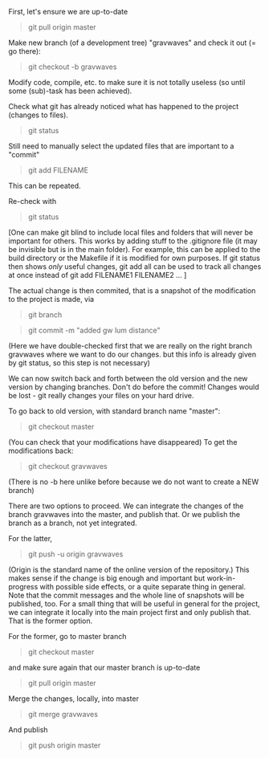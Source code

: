 First, let's ensure we are up-to-date

> git pull origin master

Make new branch (of a development tree) "gravwaves" and check it out (= go there):

> git checkout -b gravwaves 

Modify code, compile, etc. to make sure it is not totally useless (so until some (sub)-task has been achieved). 

Check what git has already noticed what has happened to the project (changes to files).

> git status 

Still need to manually select the updated files that are important to a "commit"

> git add FILENAME

This can be repeated.

Re-check with 

> git status

[One can make git blind to include local files and folders that will never be important for others. This works by adding stuff to the .gitignore file (it may be invisible but is in the main folder). For example, this can be applied to the build directory or the Makefile if it is modified for own purposes. If git status then shows *only* useful changes, git add all can be used to track all changes at once instead of git add FILENAME1 FILENAME2 ... ]

The actual change is then commited, that is a snapshot of the modification to the project is made, via 

> git branch

> git commit -m "added gw lum distance"

(Here we have double-checked first that we are really on the right branch gravwaves where we want to do our changes. but this info is already given by git status, so this step is not necessary)

We can now switch back and forth between the old version and the new version by changing branches. Don't do before the commit! Changes would be lost - git really changes your files on your hard drive. 

To go back to old version, with standard branch name "master": 

> git checkout master 

(You can check that your modifications have disappeared) To get the modifications back:

> git checkout gravwaves

(There is no -b here unlike before because we do not want to create a NEW branch)

There are two options to proceed. We can integrate the changes of the branch gravwaves into the master, and publish that. Or we publish the branch as a branch, not yet integrated. 

For the latter, 

> git push -u origin gravwaves

(Origin is the standard name of the online version of the repository.) This makes sense if the change is big enough and important but work-in-progress with possible side effects, or a quite separate thing in general. Note that the commit messages and the whole line of snapshots will be published, too. 
For a small thing that will be useful in general for the project, we can integrate it locally into the main project first and only publish that. That is the former option. 

For the former, go to master branch

> git checkout master

and make sure again that our master branch is up-to-date

> git pull origin master 

Merge the changes, locally, into master

> git merge gravwaves

And publish

> git push origin master
